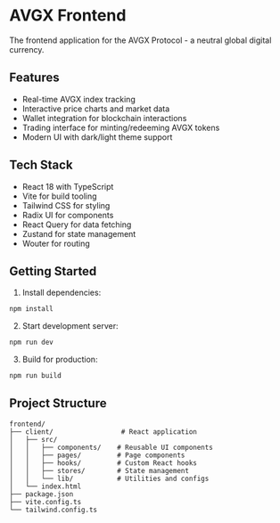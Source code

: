 # AVGX Frontend

The frontend application for the AVGX Protocol - a neutral global digital currency.

## Features

- Real-time AVGX index tracking
- Interactive price charts and market data
- Wallet integration for blockchain interactions
- Trading interface for minting/redeeming AVGX tokens
- Modern UI with dark/light theme support

## Tech Stack

- React 18 with TypeScript
- Vite for build tooling
- Tailwind CSS for styling
- Radix UI for components
- React Query for data fetching
- Zustand for state management
- Wouter for routing

## Getting Started

1. Install dependencies:
```bash
npm install
```

2. Start development server:
```bash
npm run dev
```

3. Build for production:
```bash
npm run build
```

## Project Structure

```
frontend/
├── client/                 # React application
│   ├── src/
│   │   ├── components/    # Reusable UI components
│   │   ├── pages/         # Page components
│   │   ├── hooks/         # Custom React hooks
│   │   ├── stores/        # State management
│   │   └── lib/           # Utilities and configs
│   └── index.html
├── package.json
├── vite.config.ts
└── tailwind.config.ts
```
